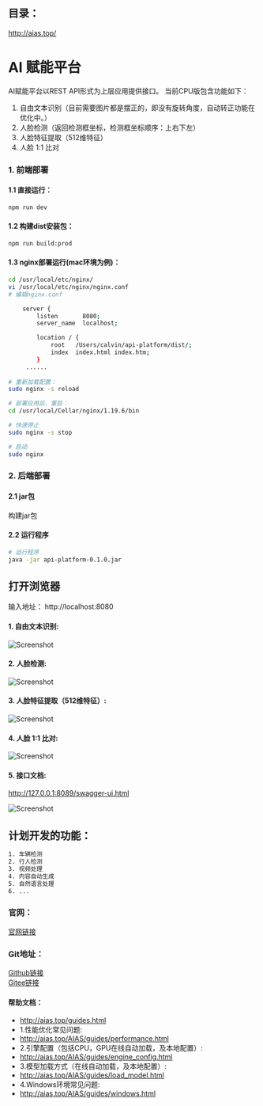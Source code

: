 ## 目录：
http://aias.top/

# AI 赋能平台
AI赋能平台以REST API形式为上层应用提供接口。
当前CPU版包含功能如下：
1. 自由文本识别（目前需要图片都是摆正的，即没有旋转角度，自动转正功能在优化中。）
2. 人脸检测（返回检测框坐标，检测框坐标顺序：上右下左）
3. 人脸特征提取（512维特征）
4. 人脸 1:1 比对

### 1. 前端部署

#### 1.1 直接运行：
```bash
npm run dev
```

#### 1.2 构建dist安装包：
```bash
npm run build:prod
```

#### 1.3 nginx部署运行(mac环境为例)：
```bash
cd /usr/local/etc/nginx/
vi /usr/local/etc/nginx/nginx.conf
# 编辑nginx.conf

    server {
        listen       8080;
        server_name  localhost;

        location / {
            root   /Users/calvin/api-platform/dist/;
            index  index.html index.htm;
        }
     ......
     
# 重新加载配置：
sudo nginx -s reload 

# 部署应用后，重启：
cd /usr/local/Cellar/nginx/1.19.6/bin

# 快速停止
sudo nginx -s stop

# 启动
sudo nginx     
```

### 2. 后端部署

#### 2.1 jar包
构建jar包 
 
#### 2.2 运行程序
```bash
# 运行程序
java -jar api-platform-0.1.0.jar
```

## 打开浏览器

输入地址： http://localhost:8080

#### 1. 自由文本识别:
![Screenshot](https://aias-home.oss-cn-beijing.aliyuncs.com/AIAS/ai_platform/images/ocr.png)

#### 2. 人脸检测:
![Screenshot](https://aias-home.oss-cn-beijing.aliyuncs.com/AIAS/ai_platform/images/face_detect.png)

#### 3. 人脸特征提取（512维特征）:  
![Screenshot](https://aias-home.oss-cn-beijing.aliyuncs.com/AIAS/ai_platform/images/face_feature.png)
  
#### 4. 人脸 1:1 比对:  
![Screenshot](https://aias-home.oss-cn-beijing.aliyuncs.com/AIAS/ai_platform/images/face_comare.png)
  
#### 5. 接口文档:  
http://127.0.0.1:8089/swagger-ui.html
  
![Screenshot](https://aias-home.oss-cn-beijing.aliyuncs.com/AIAS/ai_platform/images/swagger.png)
  
## 计划开发的功能：
```bash
1. 车辆检测
2. 行人检测
3. 视频处理
4. 内容自动生成
5. 自然语言处理
6. ...
```

### 官网：
[官网链接](http://www.aias.top/)

### Git地址：   
[Github链接](https://github.com/mymagicpower/AIAS)    
[Gitee链接](https://gitee.com/mymagicpower/AIAS)   



#### 帮助文档：
- http://aias.top/guides.html
- 1.性能优化常见问题:
- http://aias.top/AIAS/guides/performance.html
- 2.引擎配置（包括CPU，GPU在线自动加载，及本地配置）:
- http://aias.top/AIAS/guides/engine_config.html
- 3.模型加载方式（在线自动加载，及本地配置）:
- http://aias.top/AIAS/guides/load_model.html
- 4.Windows环境常见问题:
- http://aias.top/AIAS/guides/windows.html
  
